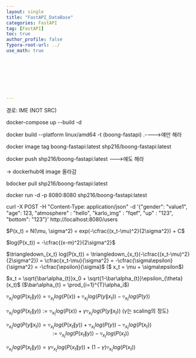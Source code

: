 ```yaml
---
layout: single
title: "FastAPI_DataBase"
categories: FastAPI
tag: [FastAPI]
toc: true
author_profile: false
Typora-root-url: ../
use_math: true








---
```


경로: IME (NOT SRC)

docker-compose up --build -d

docker build --platform linux/amd64 -t (boong-fastapi) .---->얘만 해라

docker image tag boong-fastapi:latest shp216/boong-fastapi:latest

docker push shp216/boong-fastapi:latest --->얘도 해라

-> dockerhub에 image 올라감

 bdocker pull shp216/boong-fastapi:latest

docker run -d -p 8080:8080 shp216/boong-fastapi:latest

curl -X POST -H "Content-Type: application/json" -d '{"gender": "value1", "age": 123, "atmosphere" : "hello", "karlo_img" : "fqef", "up" : "123", "bottom": "123"}' http://localhost:8080/users







$P(x_t) = N(\mu, \sigma^2) = exp(-\cfrac{(x_t-\mu)^2}{2\sigma^2}) + C$

$log(P(x_t)) = -\cfrac{(x-m)^2}{2\sigma^2}$

$\triangledown_{x_t} log(P(x_t)) =  \triangledown_{x_t}(-\cfrac{(x_t-\mu)^2}{2\sigma^2}) = \cfrac{x_t-\mu}{\sigma^2} = -\cfrac{\sigma\epsilon}{\sigma^2} = -\cfrac{\epsilon}{\sigma}$ ($ x_t = \mu + \sigma\epsilon$)

$x_t = \sqrt{\bar\alpha_{t}}x_0 + \sqrt{1-\bar\alpha_{t}}\epsilon_{\theta}(x_t)$ ($\bar\alpha_{t} = \prod_{i=1}^{T}\alpha_i$)



$\triangledown_{x_t} log(P(x_t\|y)) = \triangledown_{x_t} log(P(x)) + \triangledown_{x_t} log(P(y\|x_t)) - \triangledown_{x_t} log(P(y))$

$\triangledown_{x_t} log(P(x_t\|y)) := \triangledown_{x_t} log(P(x)) + \gamma\triangledown_{x_t} log(P(y\|x_t))$ ($\gamma$는 scaling의 정도)

$\triangledown_{x_t} log(P(y\|x_t)) = \triangledown_{x_t} log(P(x_t\|y)) + \triangledown_{x_t} log(P(y)) - \triangledown_{x_t} log(P(x_t))$<br/>&emsp;&ensp;&emsp;&emsp;&emsp;&emsp;&emsp;&emsp;&emsp;$:= \triangledown_{x_t} log(P(x_t\|y)) - \triangledown_{x_t} log(P(x_t))$

$\triangledown_{x_t} log(P(x_t\|y)) = \gamma\triangledown_{x_t} log(P(x_t\|y)) + (1 - \gamma)\triangledown_{x_t} log(P(x_t))$
